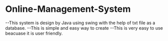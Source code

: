 # Online-Management-System

--This system is design by Java using swing with the help of txt file as a database. 
--This is simple and easy way to create 
--This is very easy to use beacuase it is user friendly.
